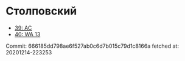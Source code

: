 # Столповский
- [39: AC](39.md)
- [40: WA 13](40.md)

Commit: 666185dd798ae6f527ab0c6d7b015c79d1c8166a
 fetched at: 20201214-223253
